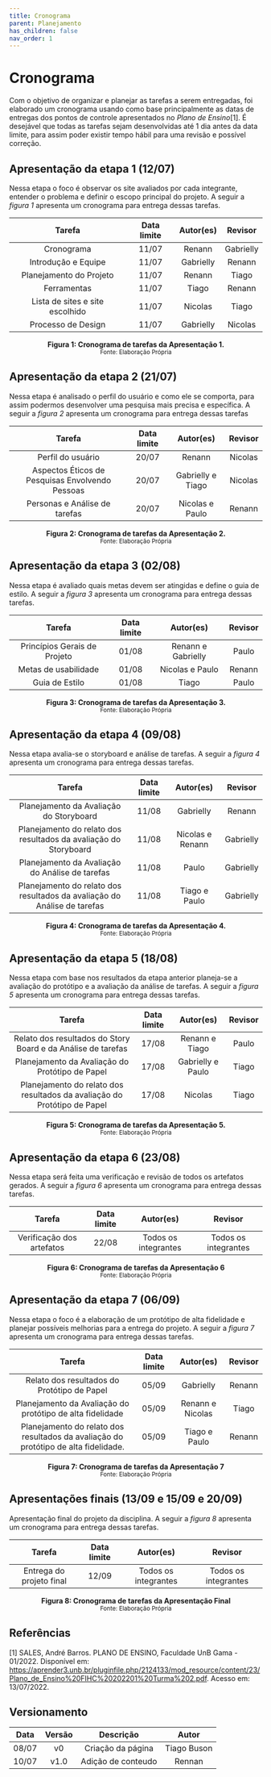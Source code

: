 ```yaml
---
title: Cronograma
parent: Planejamento
has_children: false
nav_order: 1
---
```


# Cronograma 

Com o objetivo de organizar e planejar as tarefas a serem entregadas, foi elaborado um cronograma usando como base principalmente as datas de entregas dos pontos de controle apresentados no *Plano de Ensino*[1]. É desejável que todas as tarefas sejam desenvolvidas até 1 dia antes da data limite, para assim poder existir tempo hábil para uma revisão e possível correção.

## Apresentação da etapa 1 (12/07)

Nessa etapa o foco é observar os site avaliados por cada integrante, entender o problema e definir o escopo principal do projeto. A seguir a *figura 1* apresenta um cronograma para entrega dessas tarefas.

|       Tarefa       | Data limite |  Autor(es)  |   Revisor   |
|:------------------:|:-----------:|:-----------:|:-----------:|
|        Cronograma       |    11/07    |   Renann    | Gabrielly |
|    Introdução e Equipe  |    11/07    |   Gabrielly | Renann    |
| Planejamento do Projeto |    11/07    |   Renann    | Tiago     |
|       Ferramentas       |    11/07    |   Tiago     | Renann    |
|  Lista de sites e site escolhido |    11/07    | Nicolas   | Tiago |
|    Processo de Design   |    11/07    |  Gabrielly  | Nicolas   |

<figcaption align='center'>
    <b>Figura 1: Cronograma de tarefas da Apresentação 1.</b><br>
    <small>Fonte: Elaboração Própria</small>
</figcaption>

## Apresentação da etapa 2 (21/07)

Nessa etapa é analisado o perfil do usuário e como ele se comporta, para assim podermos desenvolver uma pesquisa mais precisa e específica. A seguir a *figura 2* apresenta um cronograma para entrega dessas tarefas

|                     Tarefa                      | Data limite |    Autor(es)     | Revisor |
|:-----------------------------------------------:|:-----------:|:----------------:|:-------:|
|                Perfil do usuário                |    20/07    |      Renann      | Nicolas |
| Aspectos Éticos de Pesquisas Envolvendo Pessoas |    20/07    | Gabrielly e Tiago | Nicolas |
|          Personas e Análise de tarefas          |    20/07    | Nicolas e Paulo  | Renann  |

<figcaption align='center'>
    <b>Figura 2: Cronograma de tarefas da Apresentação 2.</b><br>
    <small>Fonte: Elaboração Própria</small>
</figcaption>

## Apresentação da etapa 3 (02/08)

Nessa etapa é avaliado quais metas devem ser atingidas e define o guia de estilo. A seguir a *figura 3* apresenta um cronograma para entrega dessas tarefas.

|            Tarefa            | Data limite |     Autor(es)     | Revisor |
|:----------------------------:|:-----------:|:-----------------:|:-------:|
| Princípios Gerais de Projeto |    01/08    | Renann e Gabrielly |  Paulo  |
|     Metas de usabilidade     |    01/08    |  Nicolas e Paulo  | Renann  |
|        Guia de Estilo        |    01/08    |       Tiago       |  Paulo  |

<figcaption align='center'>
    <b>Figura 3: Cronograma de tarefas da Apresentação 3.</b><br>
    <small>Fonte: Elaboração Própria</small>
</figcaption>

## Apresentação da etapa 4 (09/08)

Nessa etapa avalia-se o storyboard e análise de tarefas. A seguir a *figura 4* apresenta um cronograma para entrega dessas tarefas.

|                                  Tarefa                                  | Data limite |    Autor(es)     | Revisor  |
|:------------------------------------------------------------------------:|:-----------:|:----------------:|:--------:|
|                 Planejamento da Avaliação do Storyboard                  |    11/08    |     Gabrielly     |  Renann  |
|     Planejamento do relato dos resultados da avaliação do Storyboard     |    11/08    | Nicolas e Renann | Gabrielly |
|             Planejamento da Avaliação do Análise de tarefas              |    11/08    |      Paulo       | Gabrielly |
| Planejamento do relato dos resultados da avaliação do Análise de tarefas |    11/08    |  Tiago e Paulo   | Gabrielly |

<figcaption align='center'>
    <b>Figura 4: Cronograma de tarefas da Apresentação 4.</b><br>
    <small>Fonte: Elaboração Própria</small>
</figcaption>

## Apresentação da etapa 5 (18/08)

Nessa etapa com base nos resultados da etapa anterior planeja-se a avaliação do protótipo e a avaliação da análise de tarefas. A seguir a *figura 5* apresenta um cronograma para entrega dessas tarefas.

|                                  Tarefa                                  | Data limite |    Autor(es)     | Revisor |
|:------------------------------------------------------------------------:|:-----------:|:----------------:|:-------:|
|       Relato dos resultados do Story Board e da Análise de tarefas       |    17/08    |  Renann e Tiago  |  Paulo  |
|             Planejamento da Avaliação do Protótipo de Papel              |    17/08    | Gabrielly e Paulo |  Tiago  |
| Planejamento do relato dos resultados da avaliação do Protótipo de Papel |    17/08    |     Nicolas      |  Tiago  |

<figcaption align='center'>
    <b>Figura 5: Cronograma de tarefas da Apresentação 5.</b><br>
    <small>Fonte: Elaboração Própria</small>
</figcaption>

## Apresentação da etapa 6 (23/08)

Nessa etapa será feita uma verificação e revisão de todos os artefatos gerados. A seguir a *figura 6* apresenta um cronograma para entrega dessas tarefas.

|          Tarefa           | Data limite |      Autor(es)       |       Revisor        |
|:-------------------------:|:-----------:|:--------------------:|:--------------------:|
| Verificação dos artefatos |    22/08    | Todos os integrantes | Todos os integrantes |
  
<figcaption align='center'>
  <b>Figura 6: Cronograma de tarefas da Apresentação 6</b><br>
  <small>Fonte: Elaboração Própria</small>
</figcaption>

## Apresentação da etapa 7 (06/09)

Nessa etapa o foco é a elaboração de um protótipo de alta fidelidade e planejar possíveis melhorias para a entrega do projeto. A seguir a *figura 7* apresenta um cronograma para entrega dessas tarefas.

|                                       Tarefa                                        | Data limite |    Autor(es)     | Revisor |
|:-----------------------------------------------------------------------------------:|:-----------:|:----------------:|:-------:|
|                     Relato dos resultados do Protótipo de Papel                     |    05/09    |     Gabrielly     | Renann  |
|              Planejamento da Avaliação do protótipo de alta fidelidade              |    05/09    | Renann e Nicolas |  Tiago  |
| Planejamento do relato dos resultados da avaliação do protótipo de alta fidelidade. |    05/09    |  Tiago e Paulo   | Renann  |

<figcaption align='center'>
  <b>Figura 7: Cronograma de tarefas da Apresentação 7</b><br>
  <small>Fonte: Elaboração Própria</small>
 </figcaption>
 
## Apresentações finais (13/09 e 15/09 e 20/09)

Apresentação final do projeto da disciplina. A seguir a *figura 8* apresenta um cronograma para entrega dessas tarefas.

|          Tarefa          | Data limite |      Autor(es)       |       Revisor        |
|:------------------------:|:-----------:|:--------------------:|:--------------------:|
| Entrega do projeto final |    12/09    | Todos os integrantes | Todos os integrantes |

<figcaption align='center'>
  <b>Figura 8: Cronograma de tarefas da Apresentação Final</b><br>
  <small>Fonte: Elaboração Própria</small>
</figcaption>

## Referências
[1] SALES, André Barros. PLANO DE ENSINO, Faculdade UnB Gama - 01/2022. Disponível em: https://aprender3.unb.br/pluginfile.php/2124133/mod_resource/content/23/Plano_de_Ensino%20FIHC%20202201%20Turma%202.pdf. Acesso em: 13/07/2022.

## Versionamento

| Data  | Versão |     Descrição      |    Autor    |
|:-----:|:------:|:------------------:|:-----------:|
| 08/07 |   v0   | Criação da página  | Tiago Buson |
| 10/07 |  v1.0  | Adição de conteudo |   Rennan    |
